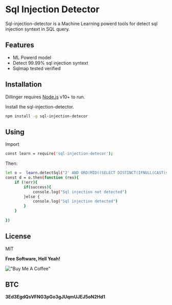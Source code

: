# Sql Injection Detector

Sql-injection-detector is a Machine Learning powerd tools for detect sql injection syntext in SQL query.


## Features

- ML Powerd model
- Detect 99.99% sql injection syntext
- Sqlmap tested verified

## Installation

Dillinger requires [Node.js](https://nodejs.org/) v10+ to run.

Install the sql-injection-detector.

```sh
npm install -g sql-injection-detecor
```

## Using
Import
```sh
const learn = require('sql-injection-detecor');
```

Then:

```sh
let o =  learn.detectSql("2' AND ORD(MID((SELECT DISTINCT(IFNULL(CAST(schema_name AS NCHAR),0x20)) FROM INFORMATION_SCHEMA.SCHEMATA LIMIT 5,1),5,1))>1 AND 'vFAF'='vFAF")
const d = o.then(function (res){
    if (!err){
        if(success){
            console.log("Sql injection not detected")
        }else {
            console.log("Sql injection detected")
        }
    }
    
})
```

## License

MIT

**Free Software, Hell Yeah!**

!["Buy Me A Coffee"](https://www.buymeacoffee.com/assets/img/custom_images/orange_img.png)

## BTC
**3Ed3EgdQsVFNG3pGo3gJUqmUJEJ5oN2Hd1**


